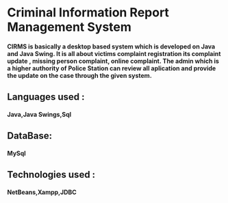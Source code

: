 <h1>Criminal Information Report Management System</h1>
<h4>CIRMS is basically a desktop based system which is developed on Java and Java Swing. It is all about victims complaint registration its complaint update , missing person complaint, online complaint.
The admin which is a higher authority of Police Station can review all aplication and provide the update on the case through the given system.</h4>
<h2>Languages used :</h2>  <h4>Java,Java Swings,Sql</h4>
<h2>DataBase:</h2> <h4>MySql</h4>
<h2>Technologies used :</h2> <h4>NetBeans,Xampp,JDBC</h4>
